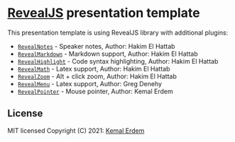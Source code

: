 # [RevealJS](https://revealjs.com/) presentation template

This presentation template is using RevealJS library with additional plugins:

- [`RevealNotes`](https://revealjs.com/speaker-view/) - Speaker notes, Author: Hakim El Hattab
- [`RevealMarkdown`](https://revealjs.com/markdown/) - Markdown support, Author: Hakim El Hattab
- [`RevealHighlight`](https://revealjs.com/code/) - Code syntax highlighting, Author: Hakim El Hattab
- [`RevealMath`](https://revealjs.com/math/) - Latex support, Author: Hakim El Hattab
- [`RevealZoom`](https://revealjs.com/math/) - Alt + click zoom, Author: Hakim El Hattab
- [`RevealMenu`](https://github.com/denehyg/reveal.js-menu) - Latex support, Author: Greg Denehy
- [`RevealPointer`](https://github.com/burnpiro/reveal-pointer) - Mouse pointer, Author: Kemal Erdem


## License
MIT licensed
Copyright (C) 2021: [Kemal Erdem](https://github.com/burnpiro)